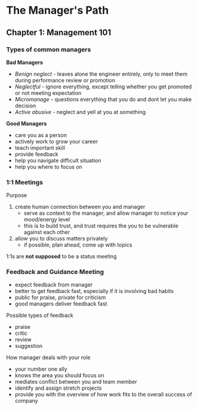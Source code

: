 # The Manager's Path
## Chapter 1: Management 101

### Types of common managers

**Bad Managers**
- *Benign neglect* - leaves alone the engineer entirely, only to meet them during performance review or promotion
- *Neglectful* - ignore everything, except telling whether you get promoted or not meeting expectation
- *Micromanage* - questions everything that you do and dont let you make decision
- *Active abusive* - neglect and yell at you at something

**Good Managers**
- care you as a person
- actively work to grow your career
- teach important skill
- provide feedback
- help you navigate difficult situation
- help you where to focus on

### 1:1 Meetings
Purpose
1. create human connection between you and manager
    - serve as context to the manager, and allow manager to notice your mood/energy level
    - this is to build trust, and trust requires the you to be vulnerable against each other
2. allow you to discuss matters privately
    - if possible, plan ahead, come up with topics

1:1s are **not supposed** to be a status meeting

### Feedback and Guidance Meeting
- expect feedback from manager
- better to get feedback fast, especially if it is involving bad habits
- public for praise, private for criticism
- good managers deliver feedback fast

Possible types of feedback
- praise
- critic
- review
- suggestion

How manager deals with your role
- your number one ally
- knows the area you should focus on
- mediates conflict between you and team member
- identify and assign stretch projects
- provide you with the overview of how work fits to the overall success of company


